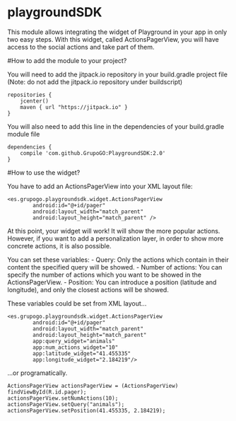 # playgroundSDK
This module allows integrating the widget of Playground in your app in only two easy steps. With this widget, called ActionsPagerView, you will have access to the social actions and take part of them.

#How to add the module to your project?

You will need to add the jitpack.io repository in your build.gradle project file (Note: do not add the jitpack.io repository under buildscript)

```
repositories {
    jcenter()
    maven { url "https://jitpack.io" }
}
```

You will also need to add this line in the dependencies of your build.gradle module file

```
dependencies {
    compile 'com.github.GrupoGO:PlaygroundSDK:2.0'
}
```

#How to use the widget?

You have to add an ActionsPagerView into your XML layout file:

```
<es.grupogo.playgroundsdk.widget.ActionsPagerView
        android:id="@+id/pager"
        android:layout_width="match_parent"
        android:layout_height="match_parent" />
```
At this point, your widget will work! It will show the more popular actions. However, if you want to add a personalization layer, in order to show more concrete actions, it is also possible.

You can set these variables:
    - Query: Only the actions which contain in their content the specified query will be showed.
    - Number of actions: You can specify the number of actions which you want to be showed in the ActionsPagerView.
    - Position: You can introduce a position (latitude and longitude), and only the closest actions will be showed.
    
These variables could be set from XML layout...

```
<es.grupogo.playgroundsdk.widget.ActionsPagerView
        android:id="@+id/pager"
        android:layout_width="match_parent"
        android:layout_height="match_parent"
        app:query_widget="animals"
        app:num_actions_widget="10"
        app:latitude_widget="41.455335"
        app:longitude_widget="2.184219"/>
```

...or programatically.

```
ActionsPagerView actionsPagerView = (ActionsPagerView) findViewById(R.id.pager);
actionsPagerView.setNumActions(10);
actionsPagerView.setQuery("animals");
actionsPagerView.setPosition(41.455335, 2.184219);

```






